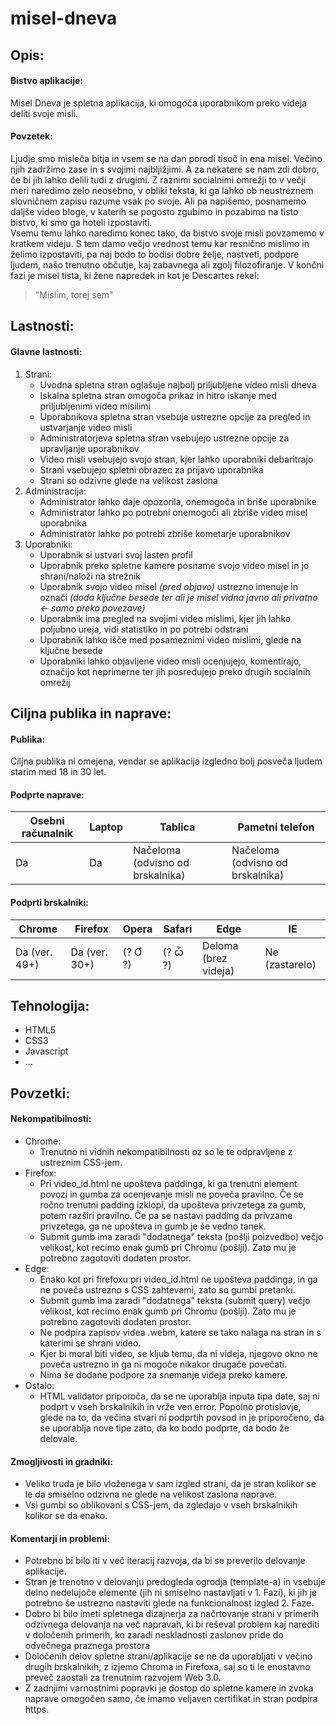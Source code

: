 # misel-dneva

## Opis:

#### Bistvo aplikacije:
Misel Dneva je spletna aplikacija, ki omogoča uporabnikom preko videja deliti svoje misli.

#### Povzetek:
Ljudje smo misleča bitja in vsem se na dan porodi tisoč in ena misel. Večino njih zadržimo zase in s svojimi najbljižjimi. A za nekatere se nam zdi dobro, če bi jih lahko delili tudi z drugimi. Z raznimi socialnimi omrežji to v večji meri naredimo zelo neosebno, v obliki teksta, ki ga lahko ob neustreznem slovničnem zapisu razume vsak po svoje. Ali pa napišemo, posnamemo daljše video bloge, v katerih se pogosto zgubimo in pozabimo na tisto bistvo, ki smo ga hoteli izpostaviti. <br> Vsemu temu lahko naredimo konec tako, da bistvo svoje misli povzamemo v kratkem videju. S tem damo večjo vrednost temu kar resnično mislimo in želimo izpostaviti, pa naj bodo to bodisi dobre želje, nastveti, podpore ljudem, našo trenutno občutje, kaj zabavnega ali zgolj filozofiranje. V končni fazi je misel tista, ki žene napredek in kot je Descartes rekel:

> "Mislim, torej sem"

## Lastnosti:

#### Glavne lastnosti:
1. Strani:
   * Uvodna spletna stran oglašuje najbolj priljubljene video misli dneva
   * Iskalna spletna stran omogoča prikaz in hitro iskanje med priljubljenimi video misilimi
   * Uporabnikova spletna stran vsebuje ustrezne opcije za pregled in ustvarjanje video misli
   * Administratorjeva spletna stran vsebujejo ustrezne opcije za upravljanje uporabnikov
   * Video misli vsebujejo svojo stran, kjer lahko uporabniki debaritrajo
   * Strani vsebujejo spletni obrazec za prijavo uporabnika
   * Strani so odzivne glede na velikost zaslona
2. Administracija:
   * Administrator lahko daje opozorila, onemogoča in briše uporabnike
   * Administrator lahko po potrebni onemogoči ali zbriše video misel uporabnika
   * Administrator lahko po potrebi zbriše kometarje uporabnikov
3. Uporabniki:
   * Uporabnik si ustvari svoj lasten profil
   * Uporabnik preko spletne kamere posname svojo video misel in jo shrani/naloži na strežnik
   * Uporabnik svojo video misel *(pred objavo)* ustrezno imenuje in označi *(doda ključne besede ter ali je misel vidna javno ali privatno ← samo preko povezave)*
   * Uporabnik ima pregled na svojimi video mislimi, kjer jih lahko poljubno ureja, vidi statistiko in po potrebi odstrani
   * Uporabnik lahko išče med posameznimi video mislimi, glede na ključne besede
   * Uporabniki lahko objavljene video misli ocenjujejo, komentirajo, označijo kot neprimerne ter jih posredujejo preko drugih socialnih omrežij

## Ciljna publika in naprave:

#### Publika:
Ciljna publika ni omejena, vendar se aplikacija izgledno bolj posveča ljudem starim med 18 in 30 let.

#### Podprte naprave:

| Osebni računalnik | Laptop | Tablica | Pametni telefon |
| ----------------- | ------ | ------- | --------------- |
| Da | Da | Načeloma (odvisno od brskalnika) | Načeloma (odvisno od brskalnika) |
 
#### Podprti brskalniki:

| Chrome | Firefox | Opera | Safari | Edge | IE |
| ------ | ------- | ----- | ------ | ---- | -- |
| Da (ver. 49+) | Da (ver. 30+) | (? Ơ ?) | (? ѽ ?) | Deloma (brez videja) | Ne (zastarelo) |

## Tehnologija:

* HTML5
* CSS3
* Javascript
* ...

## Povzetki:

#### Nekompatibilnosti:

* Chrome:
   * Trenutno ni vidnih nekompatibilnosti oz so le te odpravljene z ustreznim CSS-jem.
* Firefox:
   * Pri video_id.html ne upošteva paddinga, ki ga trenutni element povozi in gumba za ocenjevanje misli ne poveča pravilno. Če se ročno trenutni padding izklopi, da upošteva privzetega za gumb, potem razširi pravilno. Če pa se nastavi padding da privzame privzetega, ga ne upošteva in gumb je še vedno tanek.
   * Submit gumb ima zaradi "dodatnega" teksta (pošlji poizvedbo) večjo velikost, kot recimo enak gumb pri Chromu (pošlji). Zato mu je potrebno zagotoviti dodaten prostor.
* Edge:
   * Enako kot pri firefoxu pri video_id.html ne upošteva paddinga, in ga ne poveča ustrezno s CSS zahtevami, zato so gumbi pretanki.
   * Submit gumb ima zaradi "dodatnega" teksta (submit query) večjo velikost, kot recimo enak gumb pri Chromu (pošlji). Zato mu je potrebno zagotoviti dodaten prostor.
   * Ne podpira zapisov videa .webm, katere se tako nalaga na stran in s katerimi se shrani video.
   * Kjer bi moral biti video, se kljub temu, da ni videja, njegovo okno ne poveča ustrezno in ga ni mogoče nikakor drugače povečati.
   * Nima še dodane podpore za snemanje videja preko kamere.
* Ostalo:
   * HTML validator priporoča, da se ne uporablja inputa tipa date, saj ni podprt v vseh brskalnikih in vrže ven error. Popolno protislovje, glede na to, da večina stvari ni podprtih povsod in je priporočeno, da se uporablja nove tipe zato, da ko bodo podprte, da bodo že delovale.

#### Zmogljivosti in gradniki:

* Veliko truda je bilo vloženega v sam izgled strani, da je stran kolikor se le da smiselno odzivna ne glede na velikost zaslona naprave.
* Vsi gumbi so oblikovani s CSS-jem, da zgledajo v vseh brskalnikih kolikor se da enako.

#### Komentarji in problemi:

* Potrebno bi bilo iti v več iteracij razvoja, da bi se preverilo delovanje aplikacije.
* Stran je trenotno v delovanju predogleda ogrodja (template-a) in vsebuje delno nedelujoče elemente (jih ni smiselno nastavljati v 1. Fazi), ki jih je potrebno še ustrezno nastaviti glede na funkcionalnost izgled 2. Faze.
* Dobro bi bilo imeti spletnega dizajnerja za načrtovanje strani v primerih odzivnega delovanja na več napravah, ki bi reševal problem kaj narediti v določenih primerih, ko zaradi neskladnosti zaslonov pride do odvečnega praznega prostora
* Določenih delov spletne strani/aplikacije se ne da uporabljati v večino drugih brskalnikih, z izjemo Chroma in Firefoxa, saj so ti le enostavno preveč zaostali za trenutnim razvojem Web 3.0.
* Z zadnjimi varnostnimi popravki je dostop do spletne kamere in zvoka naprave omogočen samo, če imamo veljaven certifikat in stran podpira https.